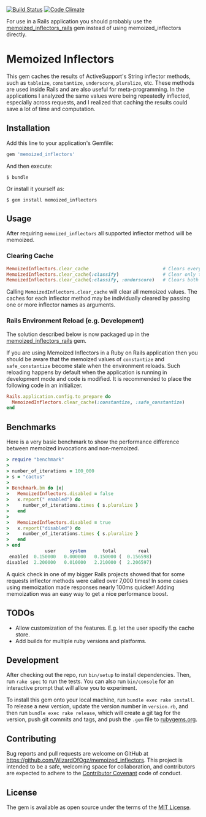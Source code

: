 [![Build Status](https://travis-ci.org/WizardOfOgz/memoized_inflectors.svg?branch=master)](https://travis-ci.org/WizardOfOgz/memoized_inflectors) [![Code Climate](https://codeclimate.com/github/WizardOfOgz/memoized_inflectors/badges/gpa.svg)](https://codeclimate.com/github/WizardOfOgz/memoized_inflectors)

For use in a Rails application you should probably use the [memoized_inflectors_rails](https://github.com/WizardOfOgz/memoized_inflectors_rails) gem instead of using memoized_inflectors directly.

# Memoized Inflectors

This gem caches the results of ActiveSupport's String inflector methods, such as `tableize`, `constantize`, `underscore`, `pluralize`, etc. These methods are used inside Rails and are also useful for meta-programming. In the applications I analyzed the same values were being repeatedly inflected, especially across requests, and I realized that caching the results could save a lot of time and computation.

## Installation

Add this line to your application's Gemfile:

```ruby
gem 'memoized_inflectors'
```

And then execute:

    $ bundle

Or install it yourself as:

    $ gem install memoized_inflectors

## Usage

After requiring `memoized_inflectors` all supported inflector method will be memoized.

### Clearing Cache

```ruby
MemoizedInflectors.clear_cache                           # Clears everything.
MemoizedInflectors.clear_cache(:classify)                # Clear only the :classify cache.
MemoizedInflectors.clear_cache(:classify, :underscore)   # Clears both the :classify and :underscore caches.
```

Calling `MemoizedInflectors.clear_cache` will clear all memoized values. The caches for each inflector method may be individually cleared by passing one or more inflector names as arguments.

### Rails Environment Reload (e.g. Development)

The solution described below is now packaged up in the [memoized_inflectors_rails](https://github.com/WizardOfOgz/memoized_inflectors_rails) gem.

If you are using Memoized Inflectors in a Ruby on Rails application then you should be aware that the memoized values of `constantize` and `safe_constantize` become stale when the environment reloads. Such reloading happens by default when the application is running in development mode and code is modified. It is recommended to place the following code in an initializer.

```ruby
Rails.application.config.to_prepare do
  MemoizedInflectors.clear_cache(:constantize, :safe_constantize)
end
```

## Benchmarks

Here is a very basic benchmark to show the performance difference between memoized invocations and non-memoized.

```ruby
> require "benchmark"
>
> number_of_iterations = 100_000
> s = "cactus"
>
> Benchmark.bm do |x|
>   MemoizedInflectors.disabled = false
>   x.report(" enabled") do
>     number_of_iterations.times { s.pluralize }
>   end
>
>   MemoizedInflectors.disabled = true
>   x.report("disabled") do
>     number_of_iterations.times { s.pluralize }
>   end
> end
              user     system      total        real
 enabled  0.150000   0.000000   0.150000 (  0.156598)
disabled  2.200000   0.010000   2.210000 (  2.206597)
```

A quick check in one of my bigger Rails projects showed that for some requests inflector methods were called over 7,000 times! In some cases using memoization made responses nearly 100ms quicker! Adding memoization was an easy way to get a nice performance boost.

## TODOs

* Allow customization of the features. E.g. let the user specify the cache store.
* Add builds for multiple ruby versions and platforms.

## Development

After checking out the repo, run `bin/setup` to install dependencies. Then, run `rake spec` to run the tests. You can also run `bin/console` for an interactive prompt that will allow you to experiment.

To install this gem onto your local machine, run `bundle exec rake install`. To release a new version, update the version number in `version.rb`, and then run `bundle exec rake release`, which will create a git tag for the version, push git commits and tags, and push the `.gem` file to [rubygems.org](https://rubygems.org).

## Contributing

Bug reports and pull requests are welcome on GitHub at https://github.com/WizardOfOgz/memoized_inflectors. This project is intended to be a safe, welcoming space for collaboration, and contributors are expected to adhere to the [Contributor Covenant](http://contributor-covenant.org) code of conduct.

## License

The gem is available as open source under the terms of the [MIT License](http://opensource.org/licenses/MIT).
